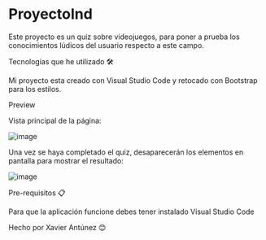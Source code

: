 # ProyectoInd
Este proyecto es un quiz sobre videojuegos, para poner a prueba los conocimientos lúdicos del usuario respecto a este campo.


Tecnologías que he utilizado 🛠️

Mi proyecto esta creado con Visual Studio Code y retocado con Bootstrap para los estilos.


Preview

Vista principal de la página:

![image](https://github.com/user-attachments/assets/4f1c7a3a-e08b-484c-b95a-81599f4745a5)

Una vez se haya completado el quiz, desaparecerán los elementos en pantalla para mostrar el resultado:

![image](https://github.com/user-attachments/assets/b15c27cc-d884-4c1a-a0ba-78f174917ffb)


Pre-requisitos 📋

Para que la aplicación funcione debes tener instalado Visual Studio Code


Hecho por Xavier Antúnez 😊
